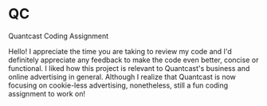 # QC
 Quantcast Coding Assignment
 
 Hello! I appreciate the time you are taking to review my code and I'd definitely appreciate any feedback to make the code even better, concise or functional. 
 I liked how this project is relevant to Quantcast's business and online advertising in general. Although I realize that Quantcast is now focusing on cookie-less advertising, nonetheless, still a fun coding assignment to work on!
